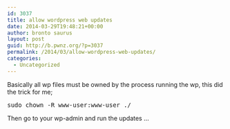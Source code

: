 ```yaml
---
id: 3037
title: allow wordpress web updates
date: 2014-03-29T19:48:21+00:00
author: bronto saurus
layout: post
guid: http://b.pwnz.org/?p=3037
permalink: /2014/03/allow-wordpress-web-updates/
categories:
  - Uncategorized
---
```

Basically all wp files must be owned by the process running the wp, this did the trick for me;

<pre>sudo chown -R www-user:www-user ./</pre>

Then go to your wp-admin and run the updates &#8230;